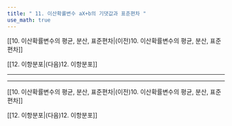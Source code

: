 ```yaml
---
title: " 11. 이산확률변수 aX+b의 기댓값과 표준편차 "
use_math: true
---
```

[[10. 이산확률변수의 평균, 분산, 표준편차|(이전)10. 이산확률변수의 평균, 분산, 표준편차]] 

[[12. 이항분포|(다음)12. 이항분포]]

***







***
[[10. 이산확률변수의 평균, 분산, 표준편차|(이전)10. 이산확률변수의 평균, 분산, 표준편차]] 

[[12. 이항분포|(다음)12. 이항분포]]
